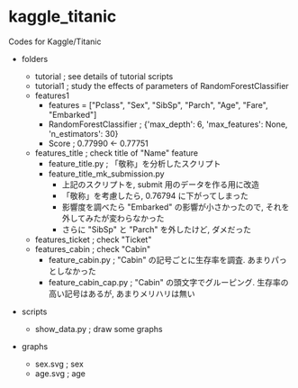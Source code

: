 # kaggle_titanic
Codes for Kaggle/Titanic

- folders
  - tutorial ; see details of tutorial scripts
  - tutorial1 ; study the effects of parameters of RandomForestClassifier
  - features1
    - features = ["Pclass", "Sex", "SibSp", "Parch", "Age", "Fare", "Embarked"]
    - RandomForestClassifier ; {'max_depth': 6, 'max_features': None, 'n_estimators': 30}
    - Score ; 0.77990 <- 0.77751
  - features_title ; check title of "Name" feature
    - feature_title.py ; 「敬称」を分析したスクリプト
    - feature_title_mk_submission.py
      - 上記のスクリプトを, submit 用のデータを作る用に改造
      - 「敬称」を考慮したら, 0.76794 に下がってしまった
      - 影響度を調べたら "Embarked" の影響が小さかったので, それを外してみたが変わらなかった
      - さらに "SibSp" と "Parch" を外したけど, ダメだった
  - features_ticket ; check "Ticket"
  - features_cabin ; check "Cabin"
    - feature_cabin.py ; "Cabin" の記号ごとに生存率を調査. あまりパっとしなかった
    - feature_cabin_cap.py ; "Cabin" の頭文字でグルーピング. 生存率の高い記号はあるが, あまりメリハリは無い

- scripts
  - show_data.py ; draw some graphs

- graphs
  - sex.svg ; sex
  - age.svg ; age
